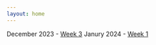 ```yaml
---
layout: home
---
```



December 2023 - [Week 3](./devlog/dec23-week-3.md)
Janury 2024 - [Week 1](./devlog/jan24-week-3\1.md)
